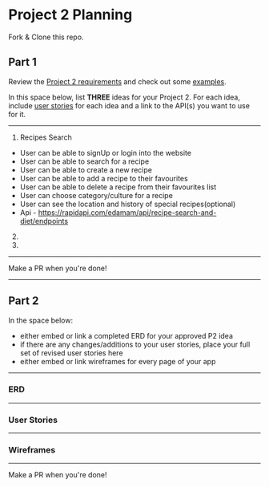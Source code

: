 # Project 2 Planning

Fork & Clone this repo.

## Part 1

Review the [Project 2 requirements](https://tmdarneille.gitbook.io/seirfx/11-projects/project-2#project-feedback-evaluation) and check out some [examples](https://tmdarneille.gitbook.io/seirfx/11-projects/past-projects/project2).

In this space below, list **THREE** ideas for your Project 2. For each idea, include [user stories](https://revelry.co/user-stories-that-dont-suck/) for each idea and a link to the API(s) you want to use for it.

--------------------------------------------------------
1. Recipes Search
- User can be able to signUp or login into the website
- User can be able to search for a recipe 
- User can be able to create a new recipe
- User can be able to add a recipe to their favourites 
- User can be able to delete a recipe from their favourites list 
- User can choose category/culture for a recipe
- User can see the location and history of special recipes(optional)
- Api - https://rapidapi.com/edamam/api/recipe-search-and-diet/endpoints
2. 
3.
---------------------------------------------------------

Make a PR when you're done!

---

## Part 2

In the space below:
* either embed or link a completed ERD for your approved P2 idea
* if there are any changes/additions to your user stories, place your full set of revised user stories here
* either embed or link wireframes for every page of your app

----------------------------------------------------------
### ERD

----------------------------------------------------------
### User Stories

----------------------------------------------------------
### Wireframes

----------------------------------------------------------

Make a PR when you're done!
